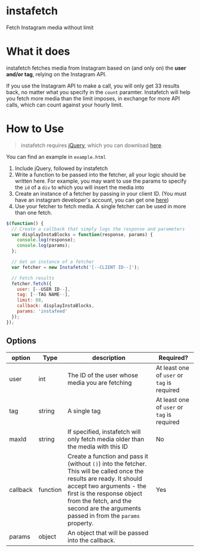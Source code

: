 # instafetch
Fetch Instagram media without limit

# What it does

instafetch fetches media from Instagram based on (and only on) the **user and/or tag**, relying on the Instagram API.

If you use the Instagram API to make a call, you will only get 33 results back, no matter what you specify in the `count` paramter. Instafetch will help you fetch more media than the limit imposes, in exchange for more API calls, which can count against your hourly limit.

# How to Use

> instafetch requires [jQuery](http://jquery.com/), which you can download [here](http://jquery.com/download/).

You can find an example in `example.html`

1. Include jQuery, followed by instafetch
2. Write a function to be passed into the fetcher, all your logic should be written here. For example, you may want to use the params to specify the `id` of a `div` to which you will insert the media into
3. Create an instance of a fetcher by passing in your client ID. (You must have an instagram developer's account, you can get one [here](http://instagram.com/developer))
4. Use your fetcher to fetch media. A single fetcher can be used in more than one fetch.

```js
$(function() {
  // Create a callback that simply logs the response and parameters
  var displayInstaBlocks = function(response, params) {
    console.log(response);
    console.log(params);
  };

  // Get an instance of a fetcher
  var fetcher = new Instafetch('[--CLIENT ID--]');

  // Fetch results
  fetcher.fetch({
    user: [--USER ID--],
    tag: [--TAG NAME--],
    limit: 88,
    callback: displayInstaBlocks,
    params: 'instafeed'
  });
});
```

## Options

| option   | Type     | description                                                                                                                                                                                                                                                             | Required?                                   |
|----------|----------|-------------------------------------------------------------------------------------------------------------------------------------------------------------------------------------------------------------------------------------------------------------------------|---------------------------------------------|
| user     | int      | The ID of the user whose media you are fetching                                                                                                                                                                                                                         | At least one of `user` or `tag` is required |
| tag      | string   | A single tag                                                                                                                                                                                                                                                            | At least one of `user` or `tag` is required |
| maxId    | string   | If specified, instafetch will only fetch media older than the media with this ID                                                                                                                                                                                        | No                                          |
| callback | function | Create a function and pass it (without `()`) into the fetcher. This will be called once the results are ready. It should accept two arguments - the first is the response object from the fetch, and the second are the arguments passed in from the `params` property. | Yes                                         |
| params   | object   | An object that will be passed into the callback.                                                                                                                                                                                                                        |                                             |

